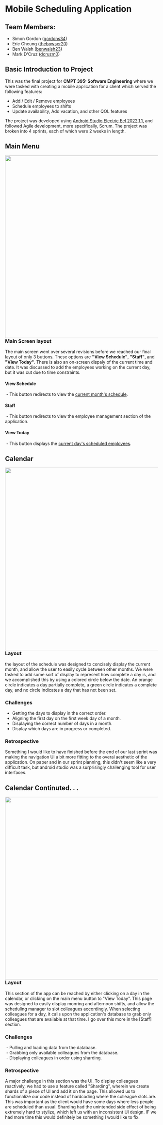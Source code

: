# Mobile Scheduling Application
## Team Members:
- Simon Gordon ([gordons34](https://github.com/gordons34))
- Eric Cheung ([thebowser20](https://github.com/TheBowser20))
- Ben Walsh ([benwalsh23](https://github.com/benwalsh23))
- Mark D'Cruz ([dcruzm0](https://github.com/dcruzm0))

## Basic Introduction to Project

This was the final project for **CMPT 395: Software Engineering** where we were tasked with creating a mobile application for a client which served the following features:
<ul><li>Add / Edit / Remove employees</li>
<li>Schedule employees to shifts</li>
<li>Update availability, Add vacation, and other QOL features</li></ul>

The project was developed using [Android Studio Electric Eel 2022.1.1](https://developer.android.com/studio/releases/past-releases/as-electric-eel-release-notes), and followed Agile development, more specifically, Scrum. The project was broken into 4 sprints, each of which were 2 weeks in length.

## Main Menu

<img height="600px" align="left" src="https://github.com/Gordons34Repo/Mobile-Scheduling-Application/assets/135652713/595d1ea5-a60b-4592-acf4-2cbb56c0179e"/>

### Main Screen layout

The main screen went over several revisions before we reached our final layout of only 3 buttons. These options are **"View Schedule"**, **"Staff"**, and **"View Today"**. There is also an on-screen dispaly of the current time and date. It was discussed to add the employees working on the current day, but it was cut due to time constraints.

#### View Schedule

&nbsp;- This button redirects to view the [current month's schedule](#calendar).

#### Staff

&nbsp;- This button redirects to view the employee management section of the application.

#### View Today

&nbsp;- This button displays the [current day's scheduled employees](#calendar-continued--).<br clear="left"/>

## Calendar

<img height ="600px" align="right" src="https://github.com/Gordons34Repo/Mobile-Scheduling-Application/assets/135652713/07f05f50-8b8c-4e88-94ca-85fb53cf7b6f"/>

### Layout

the layout of the schedule was designed to concisely display the current month, and allow the user to easily cycle between other months. We were tasked to add some sort of display to represent how complete a day is, and we accomplished this by using a colored circle below the date. An orange circle indicates a day partially complete, a green circle indicates a complete day, and no circle indicates a day that has not been set.

### Challenges

<ul><li>Getting the days to display in the correct order.</li>
<li>Aligning the first day on the first week day of a month.</li>
<li>Displaying the correct number of days in a month.</li>
<li>Display which days are in progress or completed.</li></ul>

### Retrospective

Something I would like to have finished before the end of our last sprint was making the navigation UI a bit more fitting to the overal aesthetic of the application. On paper and in our sprint planning, this didn't seem like a very difficult task, but android studio was a surprisingly challenging tool for user interfaces.<br clear="right"/>

## Calendar Continuted. . .

<img height ="600px" align="left" src="https://github.com/Gordons34Repo/Mobile-Scheduling-Application/assets/135652713/44db06f8-2b44-457c-9c86-2f45d7641d13"/>

### Layout

This section of the app can be reached by either clicking on a day in the calendar, or clicking on the main menu button to "View Today". This page was designed to easily display monring and afternoon shifts, and allow the scheduling manager to slot colleagues accordingly. When selecting colleagues for a day, it calls upon the application's database to grab only colleagues that are available at that time. I go over this more in the [Staff] section.

### Challenges

&nbsp;- Pulling and loading data from the database.<br/>
&nbsp;- Grabbing only available colleagues from the database.<br/>
&nbsp;- Displaying colleagues in order using sharding.<br/>

### Retrospective

A major challenge in this section was the UI. To display colleagues reactively, we had to use a feature called "Sharding", wherein we create shards of a piece of UI and add it on the page. This allowed us to functionalize our code instead of hardcoding where the colleague slots are. This was important as the client would have some days where less people are scheduled than usual. Sharding had the unintended side effect of being extremely hard to stylize, which left us with an inconsistent UI design. IF we had more time this would definitely be something I would like to fix.
